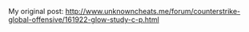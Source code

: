 My original post: http://www.unknowncheats.me/forum/counterstrike-global-offensive/161922-glow-study-c-p.html
